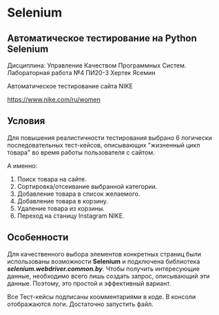# Selenium
## Автоматическое тестирование на Python Selenium
Дисциплина: Управление Качеством Программных Систем.
Лабораторная работа №4 
ПИ20-3 Хертек Ясемин

Автоматическое тестирование сайта NIKE 

https://www.nike.com/ru/women

## Условия
Для повышения реалистичности тестирования выбрано 6 логически последовательных тест-кейсов, описывающих "жизненный цикл товара" во время работы пользователя с сайтом.

А именно:
1. Поиск товара на сайте.
2. Сортировка/отсеивание выбранной категории.
3. Добавление товара в список желаемого.
4. Добавление товара в корзину.
5. Удаление товара из корзины.
6. Переход на станицу Instagram NIKE.

## Особенности
Для качественного выбора элементов конкретных страниц были использованы возможности **Selenium** и подключена библиотека **_selenium.webdriver.common.by_**. Чтобы получить интересующие данные, необходимо всего лишь создать запрос, описывающий эти данные. Поэтому, это простой и эффективный вариант.

Все Тест-кейсы подписаны коомментариями в коде. В консоли отображаются логи. Достаточно запустить файл.

